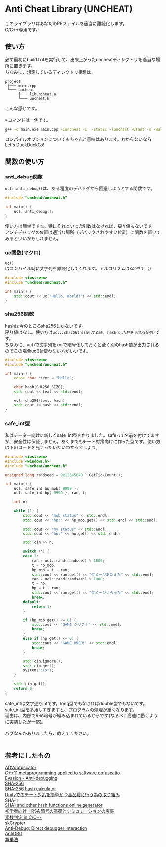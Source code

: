 # Anti Cheat Library (UNCHEAT)
このライブラリはあなたのPEファイルを適当に難読化します。<br>
C/C++専用です。

## 使い方
必ず最初にbuild.batを実行して、出来上がったuncheatディレクトリを適当な場所に置きます。<br>
ちなみに、想定しているディレクトリ構想は、<br>
```
project
 ├─── main.cpp
 └─── uncheat
      ├─── libuncheat.a
      └─── uncheat.h
```
こんな感じです。<br>
<br>
※コマンドは一例です。
```bash
g++ -o main.exe main.cpp -Iuncheat -L. -static -luncheat -Ofast -s -Wall -Wextra
```
コンパイルオプションについてもちゃんと意味はあります。わからないならLet's DuckDuckGo!


## 関数の使い方

### anti_debug関数
`ucl::anti_debug()`は、ある程度のデバッグから回避しようとする関数です。
```cpp
#include "uncheat/uncheat.h"

int main() {
    ucl::anti_debug();
}
```
使い方は簡単ですね。特にそれといった引数はなければ、戻り値もないです。<br>
アンチデバッグの位置は適当な場所（デバックされやすい位置）に関数を置いてみるといいかもしれません。

### uc関数(マクロ)
`uc()`はコンパイル時に文字列を難読化してくれます。アルゴリズムはxorやで（）

```cpp
#include <iostream>
#include "uncheat/uncheat.h"

int main() {
    std::cout << uc("Hello, World!") << std::endl;
}
```

### sha256関数
hashは今のところsha256しかないです。<br>
戻り値はなし。使い方は`ucl::sha256(hash化する値, hash化した物を入れる配列)`です。<br>
ちなみに、uc()で文字列をxorで暗号化しておくと全く別のhash値が出力されるのでこの場合uc()は使わない方がいいです。<br>
```cpp
#include <iostream>
#include "uncheat/uncheat.h"

int main() {
    const char *text = "Hello";

    char hash[SHA256_SIZE];
    std::cout << text << std::endl;

    ucl::sha256(text, hash);
    std::cout << hash << std::endl;
}
```

### safe_int型
私はチーター向けに新しくsafe_int型を作りました。safeって名前を付けてますが、安全性は保証しません。あくまでもチート対策向けに作った型です。使い方は下のコードを見たらだいたいわかるでしょう。
```cpp
#include <iostream>
#include <windows.h>
#include "uncheat/uncheat.h"

unsigned long randseed = 0x12345678 ^ GetTickCount();

int main() {
    ucl::safe_int hp_mob{ 9999 };
    ucl::safe_int hp{ 9999 }, ran, t;

    int n;

    while (1) {
        std::cout << "mob status" << std::endl;
        std::cout << "hp:" << hp_mob.get() << std::endl << std::endl;

        std::cout << "my status" << std::endl;
        std::cout << "hp:" << hp.get() << std::endl;

        std::cin >> n;

        switch (n) {
        case 1:
            ran = ucl::rand(randseed) % 1000;
            t = hp_mob;
            hp_mob = t - ran;
            std::cout << ran.get() << "ダメージあたえた" << std::endl;
            ran = ucl::rand(randseed) % 1000;
            t = hp;
            hp = t - ran;
            std::cout << ran.get() << "ダメージくらった" << std::endl;
            break;
        default:
            return 1;
        }

        if (hp_mob.get() <= 0) {
            std::cout << "GAME クリア！" << std::endl;
            break;
        }
        else if (hp.get() <= 0) {
            std::cout << "GAME OVER!" << std::endl;
            break;
        }

        std::cin.ignore();
        std::cin.get();
        system("cls");
    }

    std::cin.get();
    return 0;
}
```
safe_intは文字通りintです。long型でもなければdouble型でもないです。<br>
safe_int型を多用しすぎますと、プログラムの処理が重くなります。<br>理由は、内部でRSA暗号が組み込まれているからです(なるべく高速に動くように実装したが一応)。<br><br>
バグなんかありましたら、教えてください。<br><br>

## 参考にしたもの
[ADVobfuscator](https://github.com/andrivet/ADVobfuscator/tree/master/DocCode) <br>
[C++11 metaprogramming
applied to software obfuscatio](https://www.blackhat.com/docs/eu-14/materials/eu-14-Andrivet-C-plus-plus11-Metaprogramming-Applied-To-software-Obfuscation-wp.pdf) <br>
[Evasion - Anti-debugging](https://www.vx-underground.org/#E:/root/Papers/Windows/Evasion%20-%20Anti-debugging) <br>
[SHA-256](https://github.com/983/SHA-256/) <br>
[SHA-256 hash calculator](https://xorbin.com/tools/sha256-hash-calculator) <br>
[Unityでのチート対策を簡単かつ高品質に行う為の取り組み](https://www.youtube.com/watch?v=O1-a5DQxroo) <br>
[SHA-1](http://jackseven.s22.xrea.com/programming/sha1.html) <br>
[SHA1 and other hash functions online generator](http://www.sha1-online.com/) <br>
[初学者向け！RSA 暗号の基礎とシミュレーションの実装](https://cham.space/rsa/) <br>
[素数判定 in C/C++](https://qiita.com/EqualL2/items/b3c2530c458f8450d390) <br>
[skCrypter](https://github.com/skadro-official/skCrypter) <br>
[Anti-Debug: Direct debugger interaction](https://anti-debug.checkpoint.com/techniques/interactive.html) <br>
[AntiDBG](https://github.com/HackOvert/AntiDBG/) <br>
[冪乗法](https://tbasic.org/reference/old/power.html) <br>

